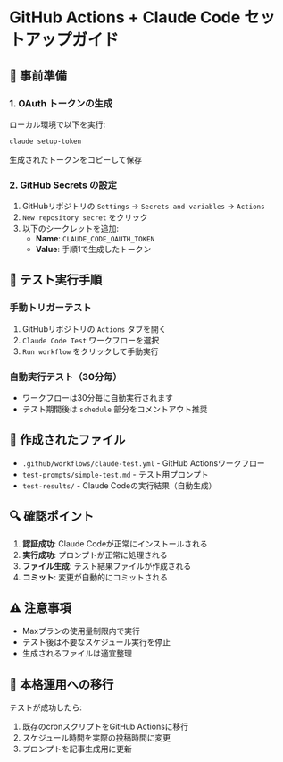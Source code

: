 # GitHub Actions + Claude Code セットアップガイド

## 🚀 事前準備

### 1. OAuth トークンの生成
ローカル環境で以下を実行:
```bash
claude setup-token
```
生成されたトークンをコピーして保存

### 2. GitHub Secrets の設定
1. GitHubリポジトリの `Settings` → `Secrets and variables` → `Actions`
2. `New repository secret` をクリック
3. 以下のシークレットを追加:
   - **Name**: `CLAUDE_CODE_OAUTH_TOKEN`
   - **Value**: 手順1で生成したトークン

## 🧪 テスト実行手順

### 手動トリガーテスト
1. GitHubリポジトリの `Actions` タブを開く
2. `Claude Code Test` ワークフローを選択
3. `Run workflow` をクリックして手動実行

### 自動実行テスト（30分毎）
- ワークフローは30分毎に自動実行されます
- テスト期間後は `schedule` 部分をコメントアウト推奨

## 📁 作成されたファイル

- `.github/workflows/claude-test.yml` - GitHub Actionsワークフロー
- `test-prompts/simple-test.md` - テスト用プロンプト
- `test-results/` - Claude Codeの実行結果（自動生成）

## 🔍 確認ポイント

1. **認証成功**: Claude Codeが正常にインストールされる
2. **実行成功**: プロンプトが正常に処理される  
3. **ファイル生成**: テスト結果ファイルが作成される
4. **コミット**: 変更が自動的にコミットされる

## ⚠️ 注意事項

- Maxプランの使用量制限内で実行
- テスト後は不要なスケジュール実行を停止
- 生成されるファイルは適宜整理

## 🔄 本格運用への移行

テストが成功したら:
1. 既存のcronスクリプトをGitHub Actionsに移行
2. スケジュール時間を実際の投稿時間に変更
3. プロンプトを記事生成用に更新